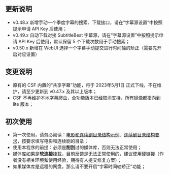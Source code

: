 ## 更新说明
- v0.48.x 新增手动一个季度字幕的搜索、下载接口，请在“字幕源设置”中按照提示申请 API Key 后使用；
- v0.49.x 自动下载对接 SubtitleBest 字幕源，请在“字幕源设置”中按照提示申请 API Key 后使用，默认保留 5 个下载次数用于手动搜索；
- v0.50.x 新增在 WebUI 选择一个字幕手动提交进行时间轴的矫正（需要先开启对应设置）

## 变更说明
- 原有的 CSF 内置的“共享字幕”功能，将于 2023年5月1日 正式下线，不在维护，请至少更新到 v0.47.x 及其以上版本；
- CSF 不再维护本地字幕爬虫，全功能版本已经取消支持，所有镜像都指向到 lite 版本；

## 初次使用
- 第一次使用，请务必阅读：[电影和连续剧目录结构示例](https://github.com/ChineseSubFinder/ChineseSubFinder/blob/docs/DesignFile/电影和连续剧目录结构示例.md)、[连续剧目录结构要求](https://github.com/ChineseSubFinder/ChineseSubFinder/blob/docs/DesignFile/连续剧目录结构要求.md)，按要求填写电影和连续剧的目录；
- 使用本程序的前提：必须是**削刮**过的媒体库，否则无法正常使用；
- 媒体库如果是**软连接**挂载，目前反馈是无法正常使用的，建议使用硬链接（作者没有相关环境和使用经验，期待有人提交修复方案）；
- 如果媒体库是远程的网盘，那么请不要开启“字幕时间轴矫正”功能；
